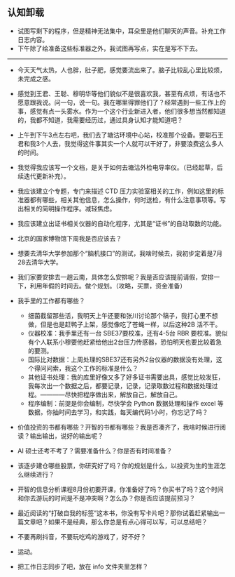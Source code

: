 ## 认知卸载

- 试图写剩下的程序，但是精神无法集中，耳朵里是他们聊天的声音。补充工作日志内容。
- 下午除了给准备这些标准器之外，我试图再写点，实在是写不下去。
---

- 今天天气太热，人也胖，肚子肥，感觉要流出来了。脑子比较乱心里比较烦，未完成之感。

- 感觉到王君、王聪、穆明华等他们貌似不是很喜欢我，甚至有点烦，有话也不愿意跟我说。问一句，说一句。我在哪里得罪他们了？经常遇到一些工作上的事，感觉有点一头雾水。作为一个这个行业新进入者，他们很多想当然都知道的，我都不知道，我需要经历过，通过具身认知才能知道吧？

- 上午到下午3点左右吧，我们去了塘沽环境中心站，校准那个设备。要聪石王君和我3个人去，我觉得这件事其实一个人就可以干好了，非要浪费这么多人的时间。

- 我觉得我应该写一个文档，是关于如何去塘沽外检电导率仪。（已经起草，后续迭代更新补充）。

- 我应该建立个专题，专门来描述 CTD 压力实验室相关的工作，例如这里的标准器都有哪些，相关其他信息，怎么操作，何时送检，有什么注意事项等。写出相关的简明操作程序。减轻焦虑。

- 我应该建立出证书相关仪器的自动化程序，尤其是“证书”的自动取数的功能。

- 北京的国家博物馆下周我是否应该去？

- 想要去清华大学参加那个“脑机接口”的测试，我啥时候去，我初步定着是7月28去清华大学。

- 我们家要安排去一趟云南，具体怎么安排呢？我是否应该提前请假，安排一下，利用年假的时间去。做个规划。（攻略，买票，资金准备）

- 我手里的工作都有哪些？
  - 细菌截留那些活，我明天上午还要和张川讨论那个稿子，我打心里不想做，但是也是赶鸭子上架，感觉像吃了苍蝇一样，以后这种2B 活不干。
  - 仪器校准：我手里还有一台 SBE37要校准，还有4-5台 RBR 要校准。貌似有个人联系小穆要他赶紧给他出2台压力传感器，恐怕明天也要比较着急的要测。
  - 国际比对数据：上周处理的SBE37还有另外2台仪器的数据没有处理，这个得问问索，我这个工作的标准是什么？
  - 其他证书处理：我的库里好像又多了好多证书需要出具，感觉比较发狂，我每次出一个数据之后，都要记录，记录，记录取数过程和数据处理过程。————尽快把程序做出来，解放自己，解放自己。
  - 程序编制：前提是你会编制，尽快学会 Python 数据处理和操作 excel 等数据，你抽时间去学习，和实践，每天编代码1小时，你忘记了吗？

- 价值投资的书都有哪些？开智的书都有哪些？我是否凑齐了，我啥时候进行阅读？输出输出，说好的输出呢？
- AI 硕士还考不考了？需要准备什么？你是否有时间准备？
- 该逐步建仓哪些股票，你研究好了吗？你的规划是什么，以投资为生的生涯怎么继续进行？
- 开智的信息分析课程8月份初要开课，你准备好了吗？你买书了吗？这个时间和你去游玩的时间是不是冲突啊？怎么办？你是否应该提前预习？
- 最近阅读的“打破自我的标签”这本书，你没有写卡片吧？那你试着赶紧输出一篇文章吧？如果不是经典，那么你总是有点心得可以写，可以总结吧？
- 不要再刷抖音，不要玩吃鸡的游戏了，好不好？
- 运动。
- 把工作日志同步了吧，放在 info 文件夹里怎样？
